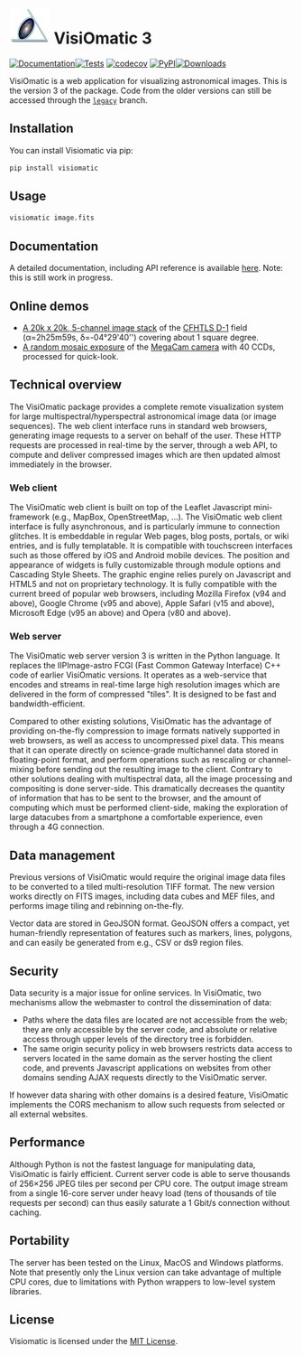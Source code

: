 # ![VisiOmatic logo](https://raw.githubusercontent.com/astromatic/visiomatic/refs/heads/main/src/visiomatic/client/images/visiomatic.png) VisiOmatic 3

[![Documentation](https://github.com/astromatic/visiomatic/actions/workflows/doc.yml/badge.svg)](https://github.com/astromatic/visiomatic/actions/workflows/doc.yml)[![Tests](https://github.com/astromatic/visiomatic/actions/workflows/tests.yml/badge.svg)](https://github.com/astromatic/visiomatic/actions/workflows/tests.yml)
[![codecov](https://codecov.io/gh/astromatic/visiomatic/graph/badge.svg?token=DodRbYmlWZ)](https://codecov.io/gh/astromatic/visiomatic)
[![PyPI](https://img.shields.io/pypi/v/visiomatic.svg?logo=pypi&logocolor=yellow&label=PyPI)](https://pypi.org/project/VisiOmatic/)[![Downloads](https://img.shields.io/pypi/dm/visiomatic)](https://pypi.org/project/VisiOmatic/)

VisiOmatic is a web application for visualizing astronomical images. This is the version 3 of the package. Code from the older versions can still be accessed through the [``legacy``](https://github.com/astromatic/visiomatic/tree/legacy) branch.

## Installation

You can install Visiomatic via pip:

```bash
pip install visiomatic
```

## Usage

```bash
visiomatic image.fits
```

## Documentation

A detailed documentation, including API reference is available [here](https://astromatic.github.io/visiomatic). Note: this is still work in progress.

## Online demos

* [A 20k x 20k, 5-channel image stack](https://visiomatic.iap.fr/v3/?image=cfhtls.fits) of the [CFHTLS D-1](https://ui.adsabs.harvard.edu/abs/2012yCat.2317....0H/abstract) field (α=2h25m59s, δ=-04°29'40'') covering about 1 square degree.
* [A random mosaic exposure](https://visiomatic.iap.fr/v3/?image=megacam.fits) of the [MegaCam camera](https://www.cfht.hawaii.edu/Instruments/Imaging/Megacam/) with 40 CCDs, processed for quick-look.

## Technical overview

The VisiOmatic package provides a complete remote visualization system for large multispectral/hyperspectral astronomical image data (or image sequences). The web client interface runs in standard web browsers, generating image requests to a server on behalf of the user. These HTTP requests are processed in real-time by the server, through a web API, to compute and deliver compressed images which are then updated almost immediately in the browser.

### Web client
The VisiOmatic web client is built on top of the Leaflet Javascript mini-framework (e.g., MapBox, OpenStreetMap, ...). The VisiOmatic web client interface is fully asynchronous, and is particularly immune to connection glitches. It is embeddable in regular Web pages, blog posts, portals, or wiki entries, and is fully templatable. It is compatible with touchscreen interfaces such as those offered by iOS and Android mobile devices. The position and appearance of widgets is fully customizable through module options and Cascading Style Sheets. The graphic engine relies purely on Javascript and HTML5 and not on proprietary technology. It is fully compatible with the current breed of popular web browsers, including Mozilla Firefox (v94 and above), Google Chrome (v95 and above), Apple Safari (v15 and above), Microsoft Edge (v95 an above) and Opera (v80 and above).

### Web server

The VisiOmatic web server version 3 is written in the Python language. It replaces the IIPImage-astro FCGI (Fast Common Gateway Interface) C++ code of earlier VisiOmatic versions. It operates as a web-service that encodes and streams in real-time large high resolution images which are delivered in the form of compressed "tiles". It is designed to be fast and bandwidth-efficient.

Compared to other existing solutions, VisiOmatic has the advantage of providing on-the-fly compression to image formats natively supported in web browsers, as well as access to uncompressed pixel data. This means that it can operate directly on science-grade multichannel data stored in floating-point format, and perform operations such as rescaling or channel-mixing before sending out the resulting image to the client. Contrary to other solutions dealing with multispectral data, all the image processing and compositing is done server-side. This dramatically decreases the quantity of information that has to be sent to the browser, and the amount of computing which must be performed client-side, making the exploration of large datacubes from a smartphone a comfortable experience, even through a 4G connection.

## Data management

Previous versions of VisiOmatic would require the original image data files to be converted to a tiled multi-resolution TIFF format. The new version works directly on FITS images, including data cubes and MEF files, and performs image tiling and rebinning on-the-fly.

Vector data are stored in GeoJSON format. GeoJSON offers a compact, yet human-friendly representation of features such as markers, lines, polygons, and can easily be generated from e.g., CSV or ds9 region files.

## Security

Data security is a major issue for online services. In VisiOmatic, two mechanisms allow the webmaster to control the dissemination of data:

* Paths where the data files are located are not accessible from the web; they are only accessible by the server code, and absolute or relative access through upper levels of the directory tree is forbidden.
* The same origin security policy in web browsers restricts data access to servers located in the same domain as the server hosting the client code, and prevents Javascript applications on websites from other domains sending AJAX requests directly to the VisiOmatic server.

If however data sharing with other domains is a desired feature, VisiOmatic implements the CORS mechanism to allow such requests from selected or all external websites.

## Performance

Although Python is not the fastest language for manipulating data, VisiOmatic is fairly efficient. Current server code is able to serve thousands of 256×256 JPEG tiles per second per CPU core. The output image stream from a single 16-core server under heavy load (tens of thousands of tile requests per second) can thus easily saturate a 1 Gbit/s connection without caching.

## Portability

The server has been tested on the Linux, MacOS and Windows platforms. Note that presently only the Linux version can take advantage of multiple CPU cores, due to limitations with Python wrappers to low-level system libraries.

## License

Visiomatic is licensed under the [MIT License](https://raw.githubusercontent.com/astromatic/visiomatic/develop/LICENSE).
